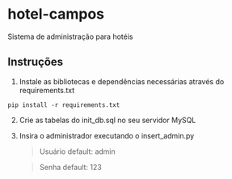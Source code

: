 # hotel-campos
Sistema de administração para hotéis

## Instruções
1. Instale as bibliotecas e dependências necessárias através do requirements.txt
```
pip install -r requirements.txt
```
   
2. Crie as tabelas do init_db.sql no seu servidor MySQL
3. Insira o administrador executando o insert_admin.py
   > Usuário default: admin
   
   > Senha default: 123

